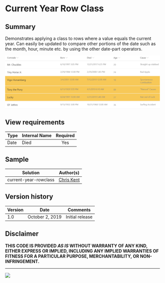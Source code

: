 # Current Year Row Class

## Summary
Demonstrates applying a class to rows where a value equals the current year. Can easily be updated to compare other portions of the date such as the month, hour, minute etc. by using the other date-part operators.

![Screenshot](./assets/screenshot.png)

## View requirements

|Type|Internal Name|Required|
|---|---|:---:|
|Date|Died|Yes|

## Sample

Solution|Author(s)
--------|---------
current-year-rowclass | [Chris Kent](https://twitter.com/thechriskent)

## Version history

Version|Date|Comments
-------|----|--------
1.0|October 2, 2019|Initial release

## Disclaimer
**THIS CODE IS PROVIDED *AS IS* WITHOUT WARRANTY OF ANY KIND, EITHER EXPRESS OR IMPLIED, INCLUDING ANY IMPLIED WARRANTIES OF FITNESS FOR A PARTICULAR PURPOSE, MERCHANTABILITY, OR NON-INFRINGEMENT.**

---

<img src="https://telemetry.sharepointpnp.com/sp-dev-list-formatting/view-samples/current-year-rowclass" />
